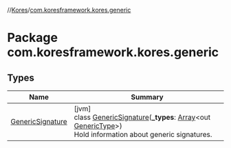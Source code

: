 //[Kores](../../index.md)/[com.koresframework.kores.generic](index.md)

# Package com.koresframework.kores.generic

## Types

| Name | Summary |
|---|---|
| [GenericSignature](-generic-signature/index.md) | [jvm]<br>class [GenericSignature](-generic-signature/index.md)(**_types**: [Array](https://kotlinlang.org/api/latest/jvm/stdlib/kotlin/-array/index.html)<out [GenericType](../com.koresframework.kores.type/-generic-type/index.md)>)<br>Hold information about generic signatures. |
